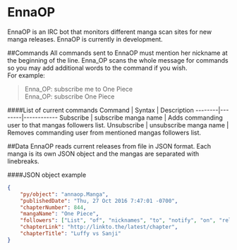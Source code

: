 # EnnaOP

EnnaOP is an IRC bot that monitors different manga scan sites for new manga releases. EnnaOP is currently in development.

##Commands
All commands sent to EnnaOP must mention her nickname at the beginning of the line. Enna_OP scans the whole message for commands so you may add additional words to the command if you wish.   
For example:  
> Enna_OP: subscribe me to One Piece  
> Enna_OP: subscribe One Piece

####List of current commands
Command | Syntax | Description
--------|--------|------------
Subscribe | subscribe manga name | Adds commanding user to that mangas followers list. 
Unsubscribe | unsubscribe manga name | Removes commanding user from mentioned mangas followers list. 

##Data
EnnaOP reads current releases from file in JSON format. Each manga is its own JSON object and the mangas are separated with linebreaks.

####JSON object example
```JSON
{
    "py/object": "annaop.Manga",
    "publishedDate": "Thu, 27 Oct 2016 7:47:01 -0700",
    "chapterNumber": 844,
    "mangaName": "One Piece",
    "followers": ["List", "of", "nicknames", "to", "notify", "on", "release"],
    "chapterLink": "http://linkto.the/latest/chapter",
    "chapterTitle": "Luffy vs Sanji"
}
```
